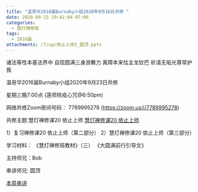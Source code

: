 ```yaml
---
title: "温哥华2016届Burnaby小组2020年9月16日共修 "
date: 2020-09-15 19:41:04-07:00
categories:
  - 慧灯禅修班
tags:
  - 2016届
attachments: /f/up/依止上师3_圆顶.pptx
---
```

诸法等性本基法界中 自现圆满三身游舞力 离障本来怙主龙钦巴 祈请无垢光尊常护我

温哥华2016届Burnaby小组2020年9月23日共修 

星期三晚7:00点 (莲师除疫心咒@6:50pm)

网络共修Zoom房间号码： 7789995278 (<https://zoom.us/j/7789995278>)

共修主题:慧灯禅修课20 依止上师
[慧灯禅修课20 依止上师](https://www.youtube.com/watch?v=oDOCBvUIzoI) 

1）复习禅修课20 依止上师（第二部分）
2）慧灯禅修课20 依止上师（第三部分）


学习材料：
《慧灯禅修班教材》（三）
《大圆满前行引导文》



主持师兄：Bob

串讲师兄: 圆顶

[本周串讲](http://huidengchanxiu.net/hdv/f/up/依止上师3_圆顶.pptx)